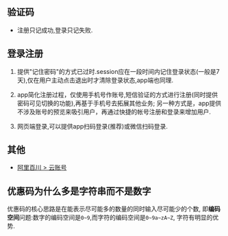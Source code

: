 ## 验证码

- 注册只记成功,登录只记失败.

## 登录注册

1. 提供"记住密码"的方式已过时.session应在一段时间内记住登录状态(一般是7天),仅在用户主动点击退出时才清除登录状态,app端也同理.

1. app简化注册过程，仅使用手机号作账号,短信验证的方式进行注册(同时提供密码可见切换的功能),再基于手机号去拓展其他业务; 另一种方式是，app提供不涉及账号的预览来吸引用户，再通过快捷的帐号注册和登录来增加用户.

1. 网页端登录,可以提供app扫码登录(推荐)或微信扫码登录.

## 其他
- [阿里百川 > 云账号](http://baichuan.taobao.com/docs/doc.htm?spm=a3c0d.7629140.0.0.06glgP&treeId=40&articleId=103664&docType=1)

## 优惠码为什么多是字符串而不是数字
优惠码的核心思路是在能表示尽可能多的数量的同时输入尽可能少的个数, 即**编码空间**问题:数字的编码空间是`0~9`,而字符的编码空间是`0~9a~zA~Z`, 字符有明显的优势.

